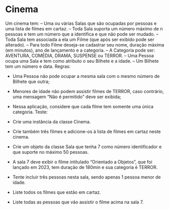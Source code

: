 # Cinema
Um cinema tem:
– Uma ou várias Salas que são ocupadas por pessoas e uma lista de filmes em cartaz.
– Toda Sala suporta um número máximo de n pessoas e tem um número que a identifica e
que não pode ser mudado.
– Toda Sala tem associada a ela um Filme (que após ser exibido pode ser alterado).
– Para todo Filme deseja-se cadastrar seu nome, duração máxima (em minutos), ano
de lançamento e a categoria.
– A Categoria pode ser: AVENTURA, COMÉDIA, DRAMA, SUSPENSE ou TERROR.
– Uma Pessoa ocupa uma Sala e tem como atributo o seu Bilhete e a idade.
– Um Bilhete tem um número e data.
Regras:
- Uma Pessoa não pode ocupar a mesma sala com o mesmo número de Bilhete que outra;
- Menores de idade não podem assistir filmes de TERROR, caso contrário, uma
mensagem “Não é permitido” deve ser exibida;
- Nessa aplicação, considere que cada filme tem somente uma única categoria.
Teste:
- Crie uma instância da classe Cinema.
- Crie também três filmes e adicione-os à lista de filmes em cartaz neste cinema.
- Crie um objeto da classe Sala que tenha 7 como número identificador e que suporte no
máximo 50 pessoas.
- A sala 7 deve exibir o filme intitulado “Orientado a Objetos”, que foi lançado em 2023,
tem duração de 180min e sua categoria é TERROR.
- Tente incluir três pessoas nesta sala, sendo apenas 1 pessoa menor de idade.

- Liste todos os filmes que estão em cartaz.
- Liste todas as pessoas que vão assistir o filme acima na sala 7.
